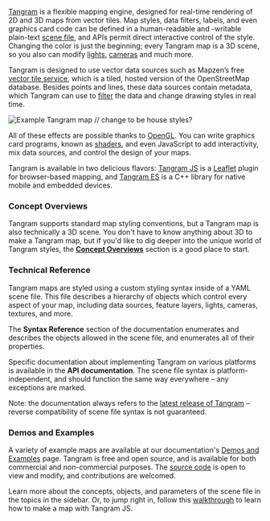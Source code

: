 [Tangram](https://mapzen.com/projects/tangram) is a flexible mapping engine, designed for real-time rendering of 2D and 3D maps from vector tiles. Map styles, data filters, labels, and even graphics card code can be defined in a human-readable and -writable plain-text [scene file](Scene-file.md), and APIs permit direct interactive control of the style. Changing the color is just the beginning; every Tangram map is a 3D scene, so you also can modify [lights](Lights-Overview.md), [cameras](Cameras-Overview.md) and much more.

Tangram is designed to use vector data sources such as Mapzen’s free [vector tile service](https://mapzen.com/projects/vector-tiles), which is a tiled, hosted version of the OpenStreetMap database. Besides points and lines, these data sources contain metadata, which Tangram can use to [filter](Filters-Overview.md) the data and change drawing styles in real time.

![Example Tangram map](images/refill_map.png) // change to be house styles?

All of these effects are possible thanks to [OpenGL](https://en.wikipedia.org/wiki/OpenGL). You can write graphics card programs, known as [shaders](Shaders-Overview.md), and even JavaScript to add interactivity, mix data sources, and control the design of your maps.

Tangram is available in two delicious flavors: [Tangram JS](https://github.com/tangrams/tangram) is a [Leaflet](http://leafletjs.com/) plugin for browser-based mapping, and [Tangram ES](https://github.com/tangrams/tangram-es) is a C++ library for native mobile and embedded devices.

### Concept Overviews

Tangram supports standard map styling conventions, but a Tangram map is also technically a 3D scene. You don't have to know anything about 3D to make a Tangram map, but if you'd like to dig deeper into the unique world of Tangram styles, the **[Concept Overviews](https://mapzen.com/documentation/tangram/Tangram-Overview/)** section is a good place to start.

### Technical Reference

Tangram maps are styled using a custom styling syntax inside of a YAML scene file. This file describes a hierarchy of objects which control every aspect of your map, including data sources, feature layers, lights, cameras, textures, and more.

The **Syntax Reference** section of the documentation enumerates and describes the objects allowed in the scene file, and enumerates all of their properties.

Specific documentation about implementing Tangram on various platforms is available in the **API documentation**. The scene file syntax is platform-independent, and should function the same way everywhere – any exceptions are marked.

Note: the documentation always refers to the [latest release of Tangram](https://github.com/tangrams/tangram/releases) – reverse compatibility of scene file syntax is not guaranteed.

### Demos and Examples

A variety of example maps are available at our documentation's [Demos and Examples](https://mapzen.com/documentation/tangram/Demos/) page. Tangram is free and open source, and is available for both commercial and non-commercial purposes. The [source code](https://github.com/tangrams) is open to view and modify, and contributions are welcomed.  

Learn more about the concepts, objects, and parameters of the scene file in the topics in the sidebar. Or, to jump right in, follow this [walkthrough](walkthrough.md) to learn how to make a map with Tangram JS.
